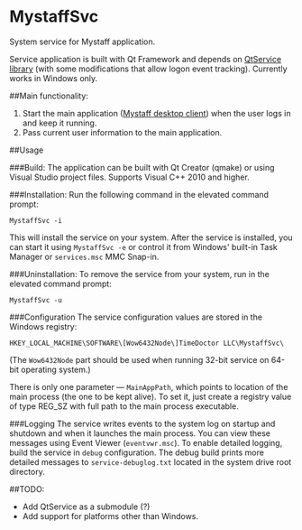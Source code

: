 # MystaffSvc
System service for Mystaff application.

Service application is built with Qt Framework and depends on [QtService library](https://github.com/qtproject/qt-solutions/tree/master/qtservice) (with some modifications that allow logon event tracking). Currently works in Windows only.


##Main functionality:

1. Start the main application ([Mystaff desktop client](http://app.mystaff.com/)) when the user logs in and keep it running.
2. Pass current user information to the main application. 

##Usage

###Build:
The application can be built with Qt Creator (qmake) or using Visual Studio project files. Supports Visual C++ 2010 and higher.

###Installation:
Run the following command in the elevated command prompt:
```
MystaffSvc -i
```

This will install the service on your system. After the service is installed, you can start it using `MystaffSvc -e` or control it from Windows' built-in Task Manager or `services.msc` MMC Snap-in.

###Uninstallation:
To remove the service from your system, run in the elevated command prompt:
```
MystaffSvc -u
```

###Configuration
The service configuration values are stored in the Windows registry:
```
HKEY_LOCAL_MACHINE\SOFTWARE\[Wow6432Node\]TimeDoctor LLC\MystaffSvc\
```
(The `Wow6432Node` part should be used when running 32-bit service on 64-bit operating system.)

There is only one parameter — `MainAppPath`, which points to location of the main process (the one to be kept alive). To set it, just create a registry value of type REG_SZ with full path to the main process executable.

###Logging
The service writes events to the system log on startup and shutdown and when it launches the main process. You can view these messages using Event Viewer (`eventvwr.msc`).
To enable detailed logging, build the service in `debug` configuration. The debug build prints more detailed messages to `service-debuglog.txt` located in the system drive root directory.

##TODO:
* Add QtService as a submodule (?)
* Add support for platforms other than Windows.

